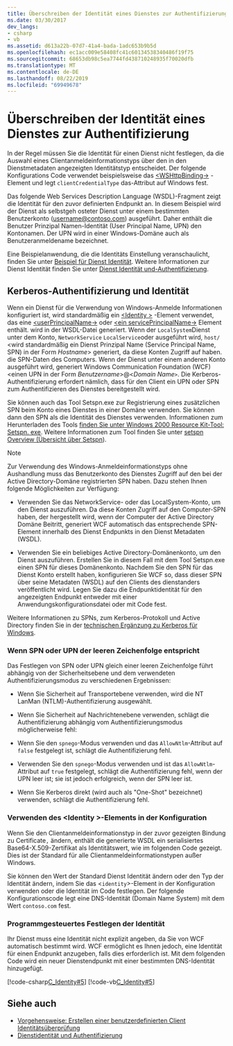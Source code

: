 ```yaml
---
title: Überschreiben der Identität eines Dienstes zur Authentifizierung
ms.date: 03/30/2017
dev_langs:
- csharp
- vb
ms.assetid: d613a22b-07d7-41a4-bada-1adc653b9b5d
ms.openlocfilehash: ec1acc009e58408fc41c60134538340486f19f75
ms.sourcegitcommit: 68653db98c5ea7744fd438710248935f70020dfb
ms.translationtype: MT
ms.contentlocale: de-DE
ms.lasthandoff: 08/22/2019
ms.locfileid: "69949678"
---
```

# <a name="overriding-the-identity-of-a-service-for-authentication"></a>Überschreiben der Identität eines Dienstes zur Authentifizierung
In der Regel müssen Sie die Identität für einen Dienst nicht festlegen, da die Auswahl eines Clientanmeldeinformationstyps über den in den Dienstmetadaten angezeigten Identitätstyp entscheidet. Der folgende Konfigurations Code verwendet beispielsweise das [ \<WSHttpBinding->](../../../../docs/framework/configure-apps/file-schema/wcf/wshttpbinding.md) -Element und legt `clientCredentialType` das-Attribut auf Windows fest.  

 Das folgende Web Services Description Language (WSDL)-Fragment zeigt die Identität für den zuvor definierten Endpunkt an. In diesem Beispiel wird der Dienst als selbstgeh osteter Dienst unter einem bestimmten Benutzerkonto (username@contoso.com) ausgeführt. Daher enthält die Benutzer Prinzipal Namen-Identität (User Principal Name, UPN) den Kontonamen. Der UPN wird in einer Windows-Domäne auch als Benutzeranmeldename bezeichnet.  

 Eine Beispielanwendung, die die Identitäts Einstellung veranschaulicht, finden Sie unter [Beispiel für Dienst Identität](../../../../docs/framework/wcf/samples/service-identity-sample.md). Weitere Informationen zur Dienst Identität finden Sie unter [Dienst Identität und-Authentifizierung](../../../../docs/framework/wcf/feature-details/service-identity-and-authentication.md).  
  
## <a name="kerberos-authentication-and-identity"></a>Kerberos-Authentifizierung und Identität  
 Wenn ein Dienst für die Verwendung von Windows-Anmelde Informationen konfiguriert ist, wird standardmäßig ein [ \<Identity >](../../../../docs/framework/configure-apps/file-schema/wcf/identity.md) -Element verwendet, das eine [ \<userPrincipalName->](../../../../docs/framework/configure-apps/file-schema/wcf/userprincipalname.md) oder [ \<ein servicePrincipalName->](../../../../docs/framework/configure-apps/file-schema/wcf/serviceprincipalname.md) Element enthält. wird in der WSDL-Datei generiert. Wenn der `LocalSystem`Dienst unter dem Konto, `NetworkService` `LocalService`oder ausgeführt wird, `host/` \<wird standardmäßig ein Dienst Prinzipal Name (Service Principal Name, SPN) in der Form *Hostname*> generiert, da diese Konten Zugriff auf haben. die SPN-Daten des Computers. Wenn der Dienst unter einem anderen Konto ausgeführt wird, generiert Windows Communication Foundation (WCF) \<einen UPN in der Form *Benutzername*>@<*Domain Name*`>`. Die Kerberos-Authentifizierung erfordert nämlich, dass für den Client ein UPN oder SPN zum Authentifizieren des Dienstes bereitgestellt wird.  
  
 Sie können auch das Tool Setspn.exe zur Registrierung eines zusätzlichen SPN beim Konto eines Dienstes in einer Domäne verwenden. Sie können dann den SPN als die Identität des Dienstes verwenden. Informationen zum Herunterladen des Tools [finden Sie unter Windows 2000 Resource Kit-Tool: Setspn. exe](https://go.microsoft.com/fwlink/?LinkId=91752). Weitere Informationen zum Tool finden Sie unter [setspn Overview (Übersicht über Setspn](https://go.microsoft.com/fwlink/?LinkId=61374)).  
  
> [!NOTE]
> Zur Verwendung des Windows-Anmeldeinformationstyps ohne Aushandlung muss das Benutzerkonto des Dienstes Zugriff auf den bei der Active Directory-Domäne registrierten SPN haben. Dazu stehen Ihnen folgende Möglichkeiten zur Verfügung:  
  
- Verwenden Sie das NetworkService- oder das LocalSystem-Konto, um den Dienst auszuführen. Da diese Konten Zugriff auf den Computer-SPN haben, der hergestellt wird, wenn der Computer der Active Directory Domäne Beitritt, generiert WCF automatisch das entsprechende SPN-Element innerhalb des Dienst Endpunkts in den Dienst Metadaten (WSDL).  
  
- Verwenden Sie ein beliebiges Active Directory-Domänenkonto, um den Dienst auszuführen. Erstellen Sie in diesem Fall mit dem Tool Setspn.exe einen SPN für dieses Domänenkonto. Nachdem Sie den SPN für das Dienst Konto erstellt haben, konfigurieren Sie WCF so, dass dieser SPN über seine Metadaten (WSDL) auf den Clients des dienstanders veröffentlicht wird. Legen Sie dazu die Endpunktidentität für den angezeigten Endpunkt entweder mit einer Anwendungskonfigurationsdatei oder mit Code fest.  
  
 Weitere Informationen zu SPNs, zum Kerberos-Protokoll und Active Directory finden Sie in der [technischen Ergänzung zu Kerberos für Windows](https://go.microsoft.com/fwlink/?LinkId=88330).  
  
### <a name="when-spn-or-upn-equals-the-empty-string"></a>Wenn SPN oder UPN der leeren Zeichenfolge entspricht  
 Das Festlegen von SPN oder UPN gleich einer leeren Zeichenfolge führt abhängig von der Sicherheitsebene und dem verwendeten Authentifizierungsmodus zu verschiedenen Ergebnissen:  
  
- Wenn Sie Sicherheit auf Transportebene verwenden, wird die NT LanMan (NTLM)-Authentifizierung ausgewählt.  
  
- Wenn Sie Sicherheit auf Nachrichtenebene verwenden, schlägt die Authentifizierung abhängig vom Authentifizierungsmodus möglicherweise fehl:  
  
- Wenn Sie den `spnego`-Modus verwenden und das `AllowNtlm`-Attribut auf `false` festgelegt ist, schlägt die Authentifizierung fehl.  
  
- Verwenden Sie den `spnego`-Modus verwenden und ist das `AllowNtlm`-Attribut auf `true` festgelegt, schlägt die Authentifizierung fehl, wenn der UPN leer ist; sie ist jedoch erfolgreich, wenn der SPN leer ist.  
  
- Wenn Sie Kerberos direkt (wird auch als "One-Shot" bezeichnet) verwenden, schlägt die Authentifizierung fehl.  
  
### <a name="using-the-identity-element-in-configuration"></a>Verwenden des \<Identity >-Elements in der Konfiguration  
 Wenn Sie den Clientanmeldeinformationstyp in der zuvor gezeigten Bindung zu Certificate`,` ändern, enthält die generierte WSDL ein serialisiertes Base64-X.509-Zertifikat als Identitätswert, wie im folgenden Code gezeigt. Dies ist der Standard für alle Clientanmeldeinformationstypen außer Windows.  

 Sie können den Wert der Standard Dienst Identität ändern oder den Typ der Identität ändern, indem Sie das <`identity`>-Element in der Konfiguration verwenden oder die Identität im Code festlegen. Der folgende Konfigurationscode legt eine DNS-Identität (Domain Name System) mit dem Wert `contoso.com` fest.  

### <a name="setting-identity-programmatically"></a>Programmgesteuertes Festlegen der Identität  
 Ihr Dienst muss eine Identität nicht explizit angeben, da Sie von WCF automatisch bestimmt wird. WCF ermöglicht es Ihnen jedoch, eine Identität für einen Endpunkt anzugeben, falls dies erforderlich ist. Mit dem folgenden Code wird ein neuer Dienstendpunkt mit einer bestimmten DNS-Identität hinzugefügt.  
  
 [!code-csharp[C_Identity#5](../../../../samples/snippets/csharp/VS_Snippets_CFX/c_identity/cs/source.cs#5)]
 [!code-vb[C_Identity#5](../../../../samples/snippets/visualbasic/VS_Snippets_CFX/c_identity/vb/source.vb#5)]  
  
## <a name="see-also"></a>Siehe auch

- [Vorgehensweise: Erstellen einer benutzerdefinierten Client Identitätsüberprüfung](../../../../docs/framework/wcf/extending/how-to-create-a-custom-client-identity-verifier.md)
- [Dienstidentität und Authentifizierung](../../../../docs/framework/wcf/feature-details/service-identity-and-authentication.md)
